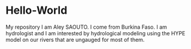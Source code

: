 # Hello-World
My repository
I am Aley SAOUTO. I come from Burkina Faso. I am hydrologist and I am interested by hydrological modeling using the HYPE model on our rivers that are ungauged for most of them. 
